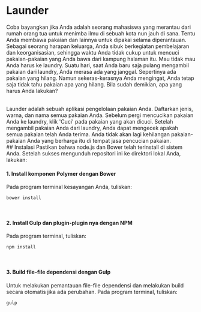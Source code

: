 # Launder
Coba bayangkan jika Anda adalah seorang mahasiswa yang merantau dari rumah orang tua untuk menimba ilmu di sebuah kota nun jauh di sana. Tentu Anda membawa pakaian dan lainnya untuk dipakai selama diperantauan. Sebagai seorang harapan keluarga, Anda sibuk berkegiatan pembelajaran dan keorganisasian, sehingga waktu Anda tidak cukup untuk mencuci pakaian-pakaian yang Anda bawa dari kampung halaman itu. Mau tidak mau Anda harus ke laundry. Suatu hari, saat Anda baru saja pulang mengambil pakaian dari laundry, Anda merasa ada yang janggal. Sepertinya ada pakaian yang hilang. Namun sekeras-kerasnya Anda mengingat, Anda tetap saja tidak tahu pakaian apa yang hilang. Bila sudah demikian, apa yang harus Anda lakukan?

<br/>
Launder adalah sebuah aplikasi pengelolaan pakaian Anda. Daftarkan jenis, warna, dan nama semua pakaian Anda. Sebelum pergi mencucikan pakaian Anda ke laundry, klik 'Cuci' pada pakaian yang akan dicuci. Setelah mengambil pakaian Anda dari laundry, Anda dapat mengecek apakah semua pakaian telah Anda terima. Anda tidak akan lagi kehilangan pakaian-pakaian Anda yang berharga itu di tempat jasa pencucian pakaian.

<br />
## Instalasi
Pastikan bahwa node.js dan Bower telah terinstall di sistem Anda. Setelah sukses mengunduh repositori ini ke direktori lokal Anda, lakukan:

#### 1. Install komponen Polymer dengan Bower
Pada program terminal kesayangan Anda, tuliskan:
```
bower install
```
<br />

#### 2. Install Gulp dan plugin-plugin nya dengan NPM
Pada program terminal, tuliskan:
```
npm install
```
<br/>

#### 3. Build file-file dependensi dengan Gulp
Untuk melakukan pemantauan file-file dependensi dan melakukan build secara otomatis jika ada perubahan. 
Pada program terminal, tuliskan:
```
gulp
```
